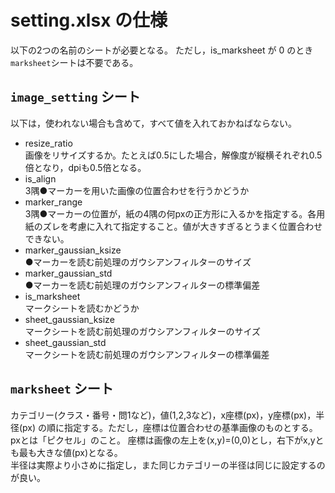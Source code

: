 # setting.xlsx の仕様

以下の2つの名前のシートが必要となる。
ただし，is_marksheet が 0 のとき`marksheet`シートは不要である。

## `image_setting` シート

以下は，使われない場合も含めて，すべて値を入れておかねばならない。

- resize_ratio  
画像をリサイズするか。たとえば0.5にした場合，解像度が縦横それぞれ0.5倍となり，dpiも0.5倍となる。
- is_align  
3隅●マーカーを用いた画像の位置合わせを行うかどうか
- marker_range  
3隅●マーカーの位置が，紙の4隅の何pxの正方形に入るかを指定する。各用紙のズレを考慮に入れて指定すること。値が大きすぎるとうまく位置合わせできない。
- marker_gaussian_ksize  
●マーカーを読む前処理のガウシアンフィルターのサイズ
- marker_gaussian_std  
●マーカーを読む前処理のガウシアンフィルターの標準偏差
- is_marksheet  
マークシートを読むかどうか
- sheet_gaussian_ksize  
マークシートを読む前処理のガウシアンフィルターのサイズ
- sheet_gaussian_std  
マークシートを読む前処理のガウシアンフィルターの標準偏差


## `marksheet` シート

カテゴリー(クラス・番号・問1など)，値(1,2,3など)，x座標(px)，y座標(px)，半径(px)
の順に指定する。ただし，座標は位置合わせの基準画像のものとする。pxとは「ピクセル」のこと。
座標は画像の左上を(x,y)=(0,0)とし，右下がx,yとも最も大きな値(px)となる。  
半径は実際より小さめに指定し，また同じカテゴリーの半径は同じに設定するのが良い。
